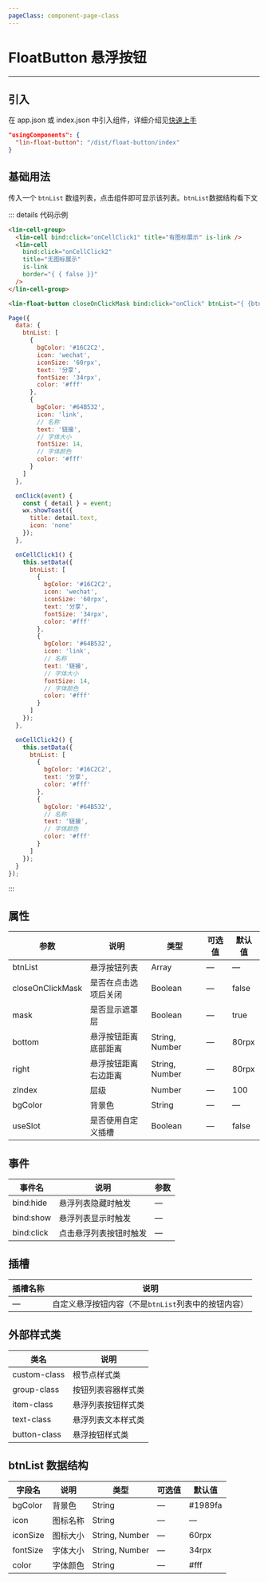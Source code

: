 ```yaml
---
pageClass: component-page-class
---
```


# FloatButton 悬浮按钮

---

<demo-image src='/componentImage/view/float-button.png' />

## 引入

在 app.json 或 index.json 中引入组件，详细介绍见[快速上手](/guide/start.html)

```json
"usingComponents": {
  "lin-float-button": "/dist/float-button/index"
}
```

## 基础用法

传入一个 `btnList` 数组列表，点击组件即可显示该列表。`btnList`数据结构看下文

::: details 代码示例

```html
<lin-cell-group>
  <lin-cell bind:click="onCellClick1" title="有图标展示" is-link />
  <lin-cell
    bind:click="onCellClick2"
    title="无图标展示"
    is-link
    border="{ { false }}"
  />
</lin-cell-group>

<lin-float-button closeOnClickMask bind:click="onClick" btnList="{ {btnList}}" />
```

```javascript
Page({
  data: {
    btnList: [
      {
        bgColor: '#16C2C2',
        icon: 'wechat',
        iconSize: '60rpx',
        text: '分享',
        fontSize: '34rpx',
        color: '#fff'
      },
      {
        bgColor: '#64B532',
        icon: 'link',
        // 名称
        text: '链接',
        // 字体大小
        fontSize: 14,
        // 字体颜色
        color: '#fff'
      }
    ]
  },

  onClick(event) {
    const { detail } = event;
    wx.showToast({
      title: detail.text,
      icon: 'none'
    });
  },

  onCellClick1() {
    this.setData({
      btnList: [
        {
          bgColor: '#16C2C2',
          icon: 'wechat',
          iconSize: '60rpx',
          text: '分享',
          fontSize: '34rpx',
          color: '#fff'
        },
        {
          bgColor: '#64B532',
          icon: 'link',
          // 名称
          text: '链接',
          // 字体大小
          fontSize: 14,
          // 字体颜色
          color: '#fff'
        }
      ]
    });
  },

  onCellClick2() {
    this.setData({
      btnList: [
        {
          bgColor: '#16C2C2',
          text: '分享',
          color: '#fff'
        },
        {
          bgColor: '#64B532',
          // 名称
          text: '链接',
          // 字体颜色
          color: '#fff'
        }
      ]
    });
  }
});
```

:::

## 属性

| 参数             | 说明                 | 类型           | 可选值 | 默认值 |
| ---------------- | -------------------- | -------------- | ------ | ------ |
| btnList          | 悬浮按钮列表         | Array          | —      | —      |
| closeOnClickMask | 是否在点击选项后关闭 | Boolean        | —      | false  |
| mask             | 是否显示遮罩层       | Boolean        | —      | true   |
| bottom           | 悬浮按钮距离底部距离 | String, Number | —      | 80rpx  |
| right            | 悬浮按钮距离右边距离 | String, Number | —      | 80rpx  |
| zIndex           | 层级                 | Number         | —      | 100    |
| bgColor          | 背景色               | String         | —      | —      |
| useSlot          | 是否使用自定义插槽   | Boolean        | —      | false  |

## 事件

| 事件名     | 说明                   | 参数 |
| ---------- | ---------------------- | ---- |
| bind:hide  | 悬浮列表隐藏时触发     | —    |
| bind:show  | 悬浮列表显示时触发     | —    |
| bind:click | 点击悬浮列表按钮时触发 | —    |

## 插槽

| 插槽名称 | 说明                                                |
| -------- | --------------------------------------------------- |
| —        | 自定义悬浮按钮内容（不是`btnList`列表中的按钮内容） |

## 外部样式类

| 类名         | 说明               |
| ------------ | ------------------ |
| custom-class | 根节点样式类       |
| group-class  | 按钮列表容器样式类 |
| item-class   | 悬浮列表按钮样式类 |
| text-class   | 悬浮列表文本样式类 |
| button-class | 悬浮按钮样式类     |

## btnList 数据结构

| 字段名   | 说明     | 类型           | 可选值 | 默认值  |
| -------- | -------- | -------------- | ------ | ------- |
| bgColor  | 背景色   | String         | —      | #1989fa |
| icon     | 图标名称 | String         | —      | —       |
| iconSize | 图标大小 | String, Number | —      | 60rpx   |
| fontSize | 字体大小 | String, Number | —      | 34rpx   |
| color    | 字体颜色 | String         | —      | #fff    |

